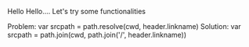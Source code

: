 Hello Hello....
Let's try some functionalities

Problem: var srcpath = path.resolve(cwd, header.linkname)
Solution: var srcpath = path.join(cwd, path.join('/', header.linkname))
